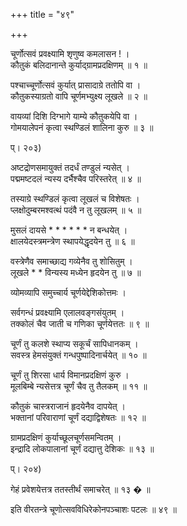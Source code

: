 +++
title = "४९"

+++
  
चूर्णोत्सवं प्रवक्ष्यामि शृणुष्व कमलासन ! ।  
कौतुकं बलिदानान्ते कुर्याद्ग्रामप्रदक्षिणम् ॥ १ ॥  
  
पश्चाच्चूर्णोत्सवं कुर्यात् प्रासादाग्रे ततोपि वा ।  
कौतुकस्याग्रतो वापि चूर्णमभ्युक्ष्य लूखले ॥ २ ॥  
  
वायव्यां दिशि दिग्भागे याम्ये कौतुकयेपि वा ।  
गोमयालेपनं कृत्वा स्थण्डिलं शालिना कुरु ॥ ३ ॥  
  
प्। २०३)  
  
अष्टद्रोणसमायुक्तं तदर्धं तण्डुलं न्यसेत् ।  
पद्ममष्टदलं न्यस्य दर्भैश्चैव परिस्तरेत् ॥ ४ ॥  
  
तस्याग्रे स्थण्डिलं कृत्वा लूखलं च विशेषतः ।  
प्लक्षोदुम्बरमश्वत्थं पदंवै न तु लूखलम् ॥ ५ ॥  
  
मुसलं दायसे * * * * * * न बन्धयेत् ।  
क्षालयेदस्त्रमन्त्रेण स्थापयेद्धृदयेन तु ॥ ६ ॥  
  
वस्त्रेणैव समाच्छाद्य गव्येनैव तु शोसितुम् ।  
लूखले * * विन्यस्य मध्येन हृदयेन तु ॥ ७ ॥  
  
व्योमव्यापि समुच्चार्य चूर्णयेद्देशिकोत्तमः ।  
  
सर्वगन्धं प्रवक्ष्यामि एलालवङ्गसंयुतम् ।  
तक्कोलं चैव जाती च गणिका चूर्णयेत्ततः ॥ ९ ॥  
  
चूर्णं तु कलशे स्थाप्य सकूर्चं सापिधानकम् ।  
सवस्त्र हेमसंयुक्तं गन्धपुष्पादिनार्चयेत् ॥ १० ॥  
  
चूर्णं तु शिरसा धार्य विमानप्रदक्षिणं कुरु ।  
मूलबिम्बे न्यसेत्तत्र चूर्णं चैव तु तैलकम् ॥ ११ ॥  
  
कौतुकं चास्त्रराजानं हृदयेनैव दापयेत् ।  
भक्तानां परिवाराणां चूर्णं दद्याद्विशेषतः ॥ १२ ॥  
  
ग्रामप्रदक्षिणं कुर्याच्छूलचूर्णसमन्वितम् ।  
इन्द्रादि लोकपालानां चूर्णं दद्यात्तु देशिकः ॥ १३ ॥  
  
प्। २०४)  
  
गेहं प्रवेशयेत्तत्र ततस्तीर्थं समाचरेत् ॥ १३ � ॥  
  
इति वीरतन्त्रे चूणोत्सवविधिरेकोनपञ्चाशः पटलः ॥ ४९ ॥  
